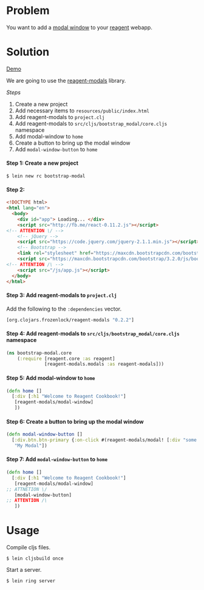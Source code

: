 # Problem

You want to add a [modal window](http://getbootstrap.com/javascript/) to your [reagent](https://github.com/reagent-project/reagent) webapp.

# Solution

[Demo](http://rc-bootstrap-modal.s3-website-us-west-1.amazonaws.com/)

We are going to use the [reagent-modals](https://github.com/Frozenlock/reagent-modals) library.

*Steps*

1. Create a new project
2. Add necessary items to `resources/public/index.html`
3. Add reagent-modals to `project.clj`
4. Add reagent-modals to `src/cljs/bootstrap_modal/core.cljs` namespace
5. Add modal-window to `home`
6. Create a button to bring up the modal window
7. Add `modal-window-button` to `home`

#### Step 1: Create a new project

```
$ lein new rc bootstrap-modal
```

#### Step 2:

```html
<!DOCTYPE html>
<html lang="en">
  <body>
    <div id="app"> Loading... </div>
    <script src="http://fb.me/react-0.11.2.js"></script>
<!-- ATTENTION \/ -->
    <!-- jQuery -->
    <script src="https://code.jquery.com/jquery-2.1.1.min.js"></script>
    <!-- Bootstrap -->
    <link rel="stylesheet" href="https://maxcdn.bootstrapcdn.com/bootstrap/3.2.0/css/bootstrap.min.css">
    <script src="https://maxcdn.bootstrapcdn.com/bootstrap/3.2.0/js/bootstrap.min.js"></script>
<!-- ATTENTION /\ -->
    <script src="/js/app.js"></script>
  </body>
</html>
```

#### Step 3: Add reagent-modals to `project.clj`

Add the following to the `:dependencies` vector.

```clojure
[org.clojars.frozenlock/reagent-modals "0.2.2"]
```

#### Step 4: Add reagent-modals to `src/cljs/bootstrap_modal/core.cljs` namespace

```clojure
(ns bootstrap-modal.core
    (:require [reagent.core :as reagent]
              [reagent-modals.modals :as reagent-modals]))
```

#### Step 5: Add modal-window to `home`

```clojure
(defn home []
  [:div [:h1 "Welcome to Reagent Cookbook!"]
   [reagent-modals/modal-window]
   ])
```
#### Step 6: Create a button to bring up the modal window

```clojure
(defn modal-window-button []
  [:div.btn.btn-primary {:on-click #(reagent-modals/modal! [:div "some message to the user!"])} 
   "My Modal"])
```

#### Step 7: Add `modal-window-button` to `home`

```clojure
(defn home []
  [:div [:h1 "Welcome to Reagent Cookbook!"]
   [reagent-modals/modal-window]
;; ATTNETION \/
   [modal-window-button]
;; ATTENTION /\
   ])
```

# Usage

Compile cljs files.

```
$ lein cljsbuild once
```

Start a server.

```
$ lein ring server
```
	
